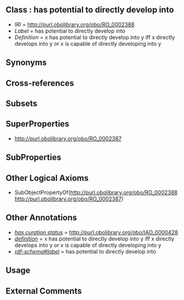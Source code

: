 
## Class : has potential to directly develop into

 * *IRI* = http://purl.obolibrary.org/obo/RO_0002388
 * *Label* = has potential to directly develop into
 * *Definition* = x has potential to directly develop into y iff x directly develops into y or x is capable of directly developing into y

## Synonyms


## Cross-references


## Subsets


## SuperProperties

 * <http://purl.obolibrary.org/obo/RO_0002387>

## SubProperties


## Other Logical Axioms

 * SubObjectPropertyOf(<http://purl.obolibrary.org/obo/RO_0002388> <http://purl.obolibrary.org/obo/RO_0002387>)

## Other Annotations

 * *[has curation status](../../IAO/14/IAO_0000114.md)* = http://purl.obolibrary.org/obo/IAO_0000428
 * *[definition](../../IAO/15/IAO_0000115.md)* = x has potential to directly develop into y iff x directly develops into y or x is capable of directly developing into y
 * *[rdf-schema#label](../../el/rdf-schema#label.md)* = has potential to directly develop into

## Usage


## External Comments

